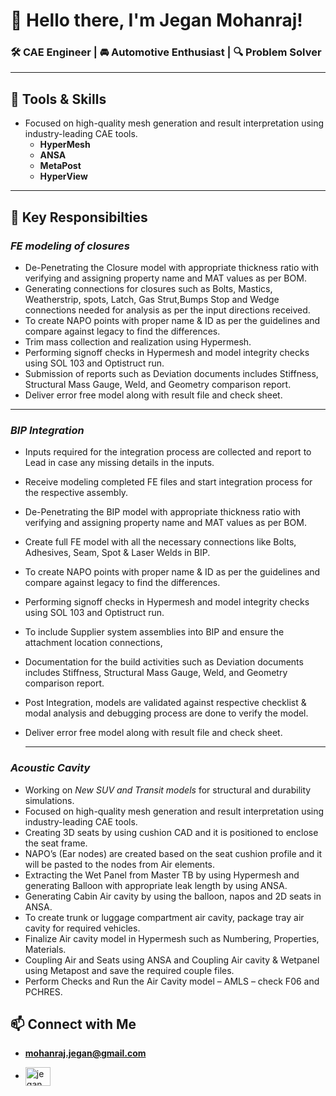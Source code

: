 # 👋 Hello there, I'm Jegan Mohanraj!

### 🛠️ CAE Engineer | 🚘 Automotive Enthusiast | 🔍 Problem Solver

---

## 🔧 Tools & Skills
- Focused on high-quality mesh generation and result interpretation using industry-leading CAE tools.
   - **HyperMesh**
   - **ANSA**
   - **MetaPost**
   - **HyperView**

---

## 🚀 Key Responsibilties
### *FE modeling of closures*

- De-Penetrating the Closure model with appropriate thickness ratio with verifying and assigning property name and MAT values as per BOM.
- Generating connections for closures such as Bolts, Mastics, Weatherstrip, spots, Latch, Gas Strut,Bumps Stop and Wedge connections needed for analysis as per the input directions received.
- To create NAPO points with proper name & ID as per the guidelines and compare against legacy to find the differences.
- Trim mass collection and realization using Hypermesh.
- Performing signoff checks in Hypermesh and model integrity checks using SOL 103 and Optistruct run.
- Submission of reports such as Deviation documents includes Stiffness, Structural Mass Gauge, Weld, and Geometry comparison report.
- Deliver error free model along with result file and check sheet.

---

### *BIP Integration*

- Inputs required for the integration process are collected and report to Lead in case any missing details in the inputs.
- Receive modeling completed FE files and start integration process for the respective assembly.
- De-Penetrating the BIP model with appropriate thickness ratio with verifying and assigning property name and MAT values as per BOM.
- Create full FE model with all the necessary connections like Bolts, Adhesives, Seam, Spot & Laser Welds in BIP.
- To create NAPO points with proper name & ID as per the guidelines and compare against legacy to find the differences.
- Performing signoff checks in Hypermesh and model integrity checks using SOL 103 and Optistruct run.
- To include Supplier system assemblies into BIP and ensure the attachment location connections,
- Documentation for the build activities such as Deviation documents includes Stiffness, Structural Mass Gauge, Weld, and Geometry comparison report.
- Post Integration, models are validated against respective checklist & modal analysis and debugging process are done to verify the model.
- Deliver error free model along with result file and check sheet.

  ---

### *Acoustic Cavity*

- Working on *New SUV and Transit models* for structural and durability simulations.
- Focused on high-quality mesh generation and result interpretation using industry-leading CAE tools.
- Creating 3D seats by using cushion CAD and it is positioned to enclose the seat frame.
- NAPO’s (Ear nodes) are created based on the seat cushion profile and it will be pasted to the nodes from Air elements.
- Extracting the Wet Panel from Master TB by using Hypermesh and generating Balloon with appropriate leak length by using ANSA.
- Generating Cabin Air cavity by using the balloon, napos and 2D seats in ANSA.
- To create trunk or luggage compartment air cavity, package tray air cavity for required vehicles.
- Finalize Air cavity model in Hypermesh such as Numbering, Properties, Materials.
- Coupling Air and Seats using ANSA and Coupling Air cavity & Wetpanel using Metapost and save the required couple files.
- Perform Checks and Run the Air Cavity model – AMLS – check F06 and PCHRES.


## 📫 Connect with Me
- **mohanraj.jegan@gmail.com**
  
- <a href="https://linkedin.com/in/jegan mohanraj" target="blank"><img align="center" src="https://raw.githubusercontent.com/rahuldkjain/github-profile-readme-generator/master/src/images/icons/Social/linked-in-alt.svg" alt="jegan mohanraj" height="30" width="40" /></a>

